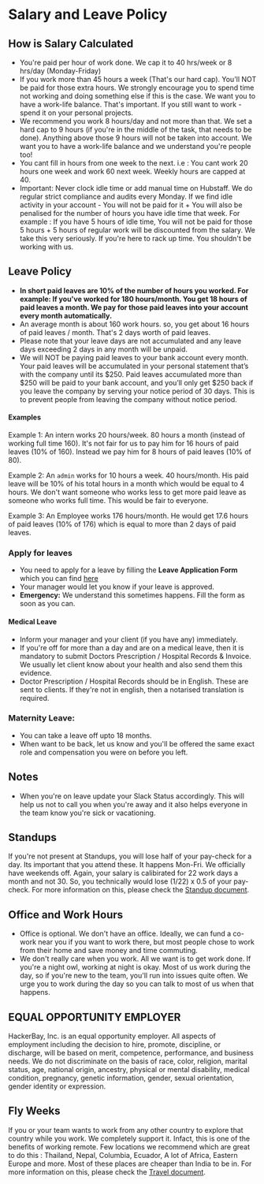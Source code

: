 # Salary and Leave Policy

## How is Salary Calculated
- You're paid per hour of work done. We cap it to 40 hrs/week or 8 hrs/day (Monday-Friday)
- If you work more than 45 hours a week (That's our hard cap). You'll NOT be paid for those extra hours. We strongly encourage you to spend time not working and doing something else if this is the case. We want you to have a work-life balance. That's important. If you still want to work - spend it on your personal projects.
- We recommend you work 8 hours/day and not more than that. We set a hard cap to 9 hours (if you're in the middle of the task, that needs to be done). Anything above those 9 hours will not be taken into account. We want you to have a work-life balance and we understand you're people too!
- You cant fill in hours from one week to the next. i.e : You cant work 20 hours one week and work 60 next week. Weekly hours are capped at 40.
- Important: Never clock idle time or add manual time on Hubstaff. We do regular strict compliance and audits every Monday. If we find idle activity in your account - You will not be paid for it + You will also be penalised for the number of hours you have idle time that week. For example : If you have 5 hours of idle time, You will not be paid for those 5 hours + 5 hours of regular work will be discounted from the salary. We take this very seriously. If you're here to rack up time. You shouldn't be working with us.


## Leave Policy

- **In short paid leaves are 10% of the number of hours you worked. For example: If you've worked for 180 hours/month. You get 18 hours of paid leaves a month. We pay for those paid leaves into your account every month automatically.** 
- An average month is about 160 work hours. so, you get about 16 hours of paid leaves / month. That's 2 days worth of paid leaves. 
- Please note that your leave days are not accumulated and any leave days exceeding 2 days in any month will be unpaid.
- We will NOT be paying paid leaves to your bank account every month.  Your paid leaves will be accumulated in your personal statement that’s with the company until its $250. Paid leaves accumulated more than $250 will be paid to your bank account, and you’ll only get $250 back if you leave the company by serving your notice period of 30 days. This is to prevent people from leaving the company without notice period. 

#### Examples

Example 1: An intern works 20 hours/week. 80 hours a month (instead of working full time 160). It's not fair for us to pay him for 16 hours of paid leaves (10% of 160). Instead we pay him for 8 hours of paid leaves (10% of 80). 

Example 2: An `admin` works for 10 hours a week. 40 hours/month. His paid leave will be 10% of his total hours in a month which would be equal to 4 hours. We don't want someone who works less to get more paid leave as someone who works full time. This would be fair to everyone.  

Example 3: An Employee works 176 hours/month. He would get 17.6 hours of paid leaves (10% of 176) which is equal to more than 2 days of paid leaves. 

### Apply for leaves

- You need to apply for a leave by filling the **Leave Application Form** which you can find [here](https://hackerbaycompany.slack.com/files/U033XTX4D/FGPQ8C533/Forms)
- Your manager would let you know if your leave is approved.
- **Emergency:** We understand this sometimes happens. Fill the form as soon as you can.

#### Medical Leave
- Inform your manager and your client (if you have any) immediately.
- If you're off for more than a day and are on a medical leave, then it is mandatory to submit Doctors Prescription / Hospital Records & Invoice. We usually let client know about your health and also send them this evidence.
- Doctor Prescription / Hospital Records should be in English. These are sent to clients. If they're not in english, then a notarised translation is required.

### Maternity Leave:
- You can take a leave off upto 18 months.
- When want to be back, let us know and you'll be offered the same exact role and compensation you were on before you left.

## Notes

- When you're on leave update your Slack Status accordingly. This will help us not to call you when you're away and it also helps everyone in the team know you're sick or vacationing.

## Standups
If you're not present at Standups, you will lose half of your pay-check for a day. Its important that you attend these. It happens Mon-Fri. We officially have weekends off.  Again, your salary is calibirated for 22 work days a month and not 30. So, you technically would lose (1/22) x 0.5 of your pay-check. For more information on this, please check the [Standup document](/people-operations/standups/README.md).

## Office and Work Hours

- Office is optional. We don't have an office. Ideally, we can fund a co-work near you if you want to work there, but most people chose to work from their home and save money and time commuting.
- We don't really care when you work. All we want is to get work done. If you're a night owl, working at night is okay. Most of us work during the day, so if you're new to the team, you'll run into issues quite often. We urge you to work during the day so you can talk to most of us when that happens.

## EQUAL OPPORTUNITY EMPLOYER

HackerBay, Inc. is an equal opportunity employer. All aspects of employment including the decision to hire, promote, discipline, or discharge, will be based on merit, competence, performance, and business needs. We do not discriminate on the basis of race, color, religion, marital status, age, national origin, ancestry, physical or mental disability, medical condition, pregnancy, genetic information, gender, sexual orientation, gender identity or expression.

## Fly Weeks

If you or your team wants to work from any other country to explore that country while you work. We completely support it. Infact, this is one of the benefits of working remote. Few locations we recommend which are great to do this : Thailand, Nepal, Columbia, Ecuador, A lot of Africa, Eastern Europe and more.  Most of these places are cheaper than India to be in. For more information on this, please check the [Travel document](/people-operations/travel/README.md).
